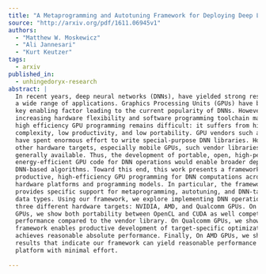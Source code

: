 ```yaml
---
title: "A Metaprogramming and Autotuning Framework for Deploying Deep Learning   Applications"
source: "http://arxiv.org/pdf/1611.06945v1"
authors:
  - "Matthew W. Moskewicz"
  - "Ali Jannesari"
  - "Kurt Keutzer"
tags:
  - arxiv
published_in:
  - unhingedoryx-research
abstract: |
  In recent years, deep neural networks (DNNs), have yielded strong results on
  a wide range of applications. Graphics Processing Units (GPUs) have been one
  key enabling factor leading to the current popularity of DNNs. However, despite
  increasing hardware flexibility and software programming toolchain maturity,
  high efficiency GPU programming remains difficult: it suffers from high
  complexity, low productivity, and low portability. GPU vendors such as NVIDIA
  have spent enormous effort to write special-purpose DNN libraries. However, on
  other hardware targets, especially mobile GPUs, such vendor libraries are not
  generally available. Thus, the development of portable, open, high-performance,
  energy-efficient GPU code for DNN operations would enable broader deployment of
  DNN-based algorithms. Toward this end, this work presents a framework to enable
  productive, high-efficiency GPU programming for DNN computations across
  hardware platforms and programming models. In particular, the framework
  provides specific support for metaprogramming, autotuning, and DNN-tailored
  data types. Using our framework, we explore implementing DNN operations on
  three different hardware targets: NVIDIA, AMD, and Qualcomm GPUs. On NVIDIA
  GPUs, we show both portability between OpenCL and CUDA as well competitive
  performance compared to the vendor library. On Qualcomm GPUs, we show that our
  framework enables productive development of target-specific optimizations, and
  achieves reasonable absolute performance. Finally, On AMD GPUs, we show initial
  results that indicate our framework can yield reasonable performance on a new
  platform with minimal effort.
  
---
```

